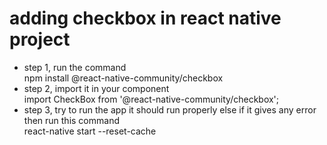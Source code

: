 # adding checkbox in react native project
- step 1, run the command</br>
    npm install @react-native-community/checkbox</br>
- step 2, import it in your component</br>
    import CheckBox from '@react-native-community/checkbox';</br>
- step 3, try to run the app it should run properly else if it gives any error then run this command</br>
    react-native start --reset-cache